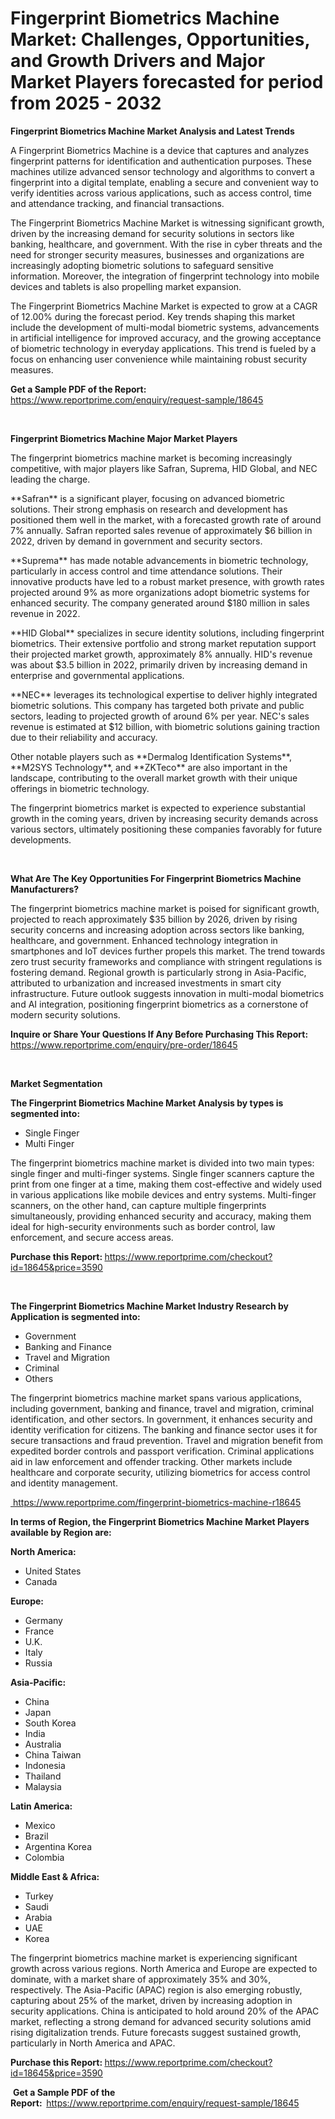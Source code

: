 <p><h1>Fingerprint Biometrics Machine Market: Challenges, Opportunities, and Growth Drivers and Major Market Players forecasted for period from 2025 - 2032</h1></p><p><strong>Fingerprint Biometrics Machine Market Analysis and Latest Trends</strong></p>
<p><p>A Fingerprint Biometrics Machine is a device that captures and analyzes fingerprint patterns for identification and authentication purposes. These machines utilize advanced sensor technology and algorithms to convert a fingerprint into a digital template, enabling a secure and convenient way to verify identities across various applications, such as access control, time and attendance tracking, and financial transactions.</p><p>The Fingerprint Biometrics Machine Market is witnessing significant growth, driven by the increasing demand for security solutions in sectors like banking, healthcare, and government. With the rise in cyber threats and the need for stronger security measures, businesses and organizations are increasingly adopting biometric solutions to safeguard sensitive information. Moreover, the integration of fingerprint technology into mobile devices and tablets is also propelling market expansion.</p><p>The Fingerprint Biometrics Machine Market is expected to grow at a CAGR of 12.00% during the forecast period. Key trends shaping this market include the development of multi-modal biometric systems, advancements in artificial intelligence for improved accuracy, and the growing acceptance of biometric technology in everyday applications. This trend is fueled by a focus on enhancing user convenience while maintaining robust security measures.</p></p>
<p><strong>Get a Sample PDF of the Report:&nbsp;</strong> <a href="https://www.reportprime.com/enquiry/request-sample/18645?utm_campaign=4439&utm_medium=2&utm_source=Github&utm_content=ia&utm_term=18052025&utm_id=fingerprint-biometrics-machine">https://www.reportprime.com/enquiry/request-sample/18645</a></p>
<p>&nbsp;</p>
<p><strong>Fingerprint Biometrics Machine Major Market Players</strong></p>
<p><p>The fingerprint biometrics machine market is becoming increasingly competitive, with major players like Safran, Suprema, HID Global, and NEC leading the charge. </p><p>**Safran** is a significant player, focusing on advanced biometric solutions. Their strong emphasis on research and development has positioned them well in the market, with a forecasted growth rate of around 7% annually. Safran reported sales revenue of approximately $6 billion in 2022, driven by demand in government and security sectors.</p><p>**Suprema** has made notable advancements in biometric technology, particularly in access control and time attendance solutions. Their innovative products have led to a robust market presence, with growth rates projected around 9% as more organizations adopt biometric systems for enhanced security. The company generated around $180 million in sales revenue in 2022.</p><p>**HID Global** specializes in secure identity solutions, including fingerprint biometrics. Their extensive portfolio and strong market reputation support their projected market growth, approximately 8% annually. HID's revenue was about $3.5 billion in 2022, primarily driven by increasing demand in enterprise and governmental applications.</p><p>**NEC** leverages its technological expertise to deliver highly integrated biometric solutions. This company has targeted both private and public sectors, leading to projected growth of around 6% per year. NEC's sales revenue is estimated at $12 billion, with biometric solutions gaining traction due to their reliability and accuracy.</p><p>Other notable players such as **Dermalog Identification Systems**, **M2SYS Technology**, and **ZKTeco** are also important in the landscape, contributing to the overall market growth with their unique offerings in biometric technology.</p><p>The fingerprint biometrics market is expected to experience substantial growth in the coming years, driven by increasing security demands across various sectors, ultimately positioning these companies favorably for future developments.</p></p>
<p>&nbsp;</p>
<p><strong>What Are The Key Opportunities For Fingerprint Biometrics Machine Manufacturers?</strong></p>
<p><p>The fingerprint biometrics machine market is poised for significant growth, projected to reach approximately $35 billion by 2026, driven by rising security concerns and increasing adoption across sectors like banking, healthcare, and government. Enhanced technology integration in smartphones and IoT devices further propels this market. The trend towards zero trust security frameworks and compliance with stringent regulations is fostering demand. Regional growth is particularly strong in Asia-Pacific, attributed to urbanization and increased investments in smart city infrastructure. Future outlook suggests innovation in multi-modal biometrics and AI integration, positioning fingerprint biometrics as a cornerstone of modern security solutions.</p></p>
<p><strong>Inquire or Share Your Questions If Any Before Purchasing This Report:</strong> <a href="https://www.reportprime.com/enquiry/pre-order/18645?utm_campaign=4439&utm_medium=2&utm_source=Github&utm_content=ia&utm_term=18052025&utm_id=fingerprint-biometrics-machine">https://www.reportprime.com/enquiry/pre-order/18645</a></p>
<p>&nbsp;</p>
<p><strong>Market Segmentation</strong></p>
<p><strong>The Fingerprint Biometrics Machine Market Analysis by types is segmented into:</strong></p>
<p><ul><li>Single Finger</li><li>Multi Finger</li></ul></p>
<p><p>The fingerprint biometrics machine market is divided into two main types: single finger and multi-finger systems. Single finger scanners capture the print from one finger at a time, making them cost-effective and widely used in various applications like mobile devices and entry systems. Multi-finger scanners, on the other hand, can capture multiple fingerprints simultaneously, providing enhanced security and accuracy, making them ideal for high-security environments such as border control, law enforcement, and secure access areas.</p></p>
<p><strong>Purchase this Report:&nbsp;</strong><a href="https://www.reportprime.com/checkout?id=18645&price=3590&utm_campaign=4439&utm_medium=2&utm_source=Github&utm_content=ia&utm_term=18052025&utm_id=fingerprint-biometrics-machine">https://www.reportprime.com/checkout?id=18645&price=3590</a></p>
<p>&nbsp;</p>
<p><strong>The Fingerprint Biometrics Machine Market Industry Research by Application is segmented into:</strong></p>
<p><ul><li>Government</li><li>Banking and Finance</li><li>Travel and Migration</li><li>Criminal</li><li>Others</li></ul></p>
<p><p>The fingerprint biometrics machine market spans various applications, including government, banking and finance, travel and migration, criminal identification, and other sectors. In government, it enhances security and identity verification for citizens. The banking and finance sector uses it for secure transactions and fraud prevention. Travel and migration benefit from expedited border controls and passport verification. Criminal applications aid in law enforcement and offender tracking. Other markets include healthcare and corporate security, utilizing biometrics for access control and identity management.</p></p>
<p><a href="https://www.reportprime.com/fingerprint-biometrics-machine-r18645?utm_campaign=4439&utm_medium=2&utm_source=Github&utm_content=ia&utm_term=18052025&utm_id=fingerprint-biometrics-machine">&nbsp;https://www.reportprime.com/fingerprint-biometrics-machine-r18645</a></p>
<p><strong>In terms of Region, the Fingerprint Biometrics Machine Market Players available by Region are:</strong></p>
<p>
    <p> <strong> North America: </strong>
        <ul>
            <li>United States</li>
            <li>Canada</li>
        </ul>
        </p> 
    <p> <strong> Europe: </strong>
        <ul>
            <li>Germany</li>
            <li>France</li>
            <li>U.K.</li>
            <li>Italy</li>
            <li>Russia</li>
        </ul>
        </p> 
    <p> <strong> Asia-Pacific: </strong>
        <ul>
            <li>China</li>
            <li>Japan</li>
            <li>South Korea</li>
            <li>India</li>
            <li>Australia</li>
            <li>China Taiwan</li>
            <li>Indonesia</li>
            <li>Thailand</li>
            <li>Malaysia</li>
        </ul>
        </p> 
    <p> <strong> Latin America: </strong>
        <ul>
            <li>Mexico</li>
            <li>Brazil</li>
            <li>Argentina Korea</li>
            <li>Colombia</li>
        </ul>
        </p> 
    <p> <strong> Middle East & Africa: </strong>
        <ul>
            <li>Turkey</li>
            <li>Saudi</li>
            <li>Arabia</li>
            <li>UAE</li>
            <li>Korea</li>
        </ul>
    </p>
    </p>
<p><p>The fingerprint biometrics machine market is experiencing significant growth across various regions. North America and Europe are expected to dominate, with a market share of approximately 35% and 30%, respectively. The Asia-Pacific (APAC) region is also emerging robustly, capturing about 25% of the market, driven by increasing adoption in security applications. China is anticipated to hold around 20% of the APAC market, reflecting a strong demand for advanced security solutions amid rising digitalization trends. Future forecasts suggest sustained growth, particularly in North America and APAC.</p></p>
<p><strong>Purchase this Report: </strong><a href="https://www.reportprime.com/checkout?id=18645&price=3590&utm_campaign=4439&utm_medium=2&utm_source=Github&utm_content=ia&utm_term=18052025&utm_id=fingerprint-biometrics-machine">https://www.reportprime.com/checkout?id=18645&price=3590</a></p>
<p>&nbsp;<strong>Get a Sample PDF of the Report:&nbsp;&nbsp;</strong><a href="https://www.reportprime.com/enquiry/request-sample/18645?utm_campaign=4439&utm_medium=2&utm_source=Github&utm_content=ia&utm_term=18052025&utm_id=fingerprint-biometrics-machine">https://www.reportprime.com/enquiry/request-sample/18645</a></p>
<p><strong></strong></p>
<p><p></p><p></p><p></p></p>